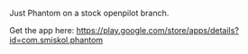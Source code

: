 Just Phantom on a stock openpilot branch.

Get the app here: https://play.google.com/store/apps/details?id=com.smiskol.phantom
